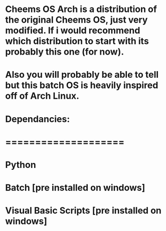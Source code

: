# Cheems OS Arch is a distribution of the original Cheems OS, just very modified. If i would recommend which distribution to start with its probably this one (for now).
# Also you will probably be able to tell but this batch OS is heavily inspired off of Arch Linux.

# Dependancies:
# ====================

# Python
# Batch [pre installed on windows]
# Visual Basic Scripts [pre installed on windows]
